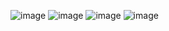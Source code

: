 ![image](https://github.com/user-attachments/assets/b506c8a7-e6c6-43c3-b675-da8e71b26b80)
![image](https://github.com/user-attachments/assets/fa32a426-a31d-4332-88d1-0b4d3979cef5)
![image](https://github.com/user-attachments/assets/3e209537-9946-43a8-8302-f1d1c84e81fb)
![image](https://github.com/user-attachments/assets/d54768d4-76cb-4ddf-98a4-8308419537dd)



